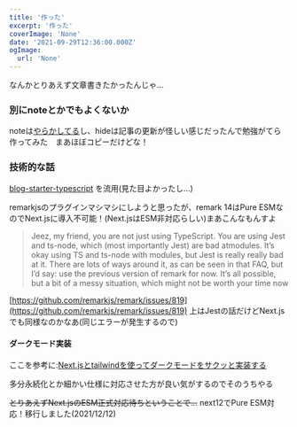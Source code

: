 ```yaml
---
title: '作った'
excerpt: '作った'
coverImage: 'None'
date: '2021-09-29T12:36:00.000Z'
ogImage:
  url: 'None'
---
```


なんかとりあえず文章書きたかったんじゃ...

### 別にnoteとかでもよくないか

noteは[やらかしてる](https://note.jp/n/n3e6451c9b147)し、hideは記事の更新が怪しい感じだったんで勉強がてら作ってみた　まあほぼコピーだけどな！

### 技術的な話

[blog-starter-typescript](https://github.com/vercel/next.js/tree/canary/examples/blog-starter-typescript) を流用(見た目よかったし...)

remarkjsのプラグインマシマシにしようと思ったが、remark 14はPure ESMなのでNext.jsに導入不可能！(Next.jsはESM非対応らしい)まあこんなもんすよ

> Jeez, my friend, you are not just using TypeScript. You are using Jest and ts-node, which (most importantly Jest) are bad atmodules.
 It’s okay using TS and ts-node with modules, but Jest is really really bad at it.
 There are lots of ways around it, as can be seen in that FAQ, but I’d say: use the previous version of remark for now. It’s all possible, but a bit of a messy situation, which might not be worth your time now

[https://github.com/remarkjs/remark/issues/819](https://github.com/remarkjs/remark/issues/819)
上はJestの話だけどNext.jsでも同様なのかなあ(同じエラーが発生するので)


#### ダークモード実装

ここを参考に:[Next.jsとtailwindを使ってダークモードをサクッと実装する](https://qiita.com/10mi8o/items/4be3a69731aed0692e40)

多分永続化とか細かい仕様に対応させた方が良い気がするのでそのうちやる

~~とりあえずNext.jsのESM正式対応待ちということで...~~ next12でPure ESM対応！移行しました(2021/12/12)


